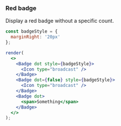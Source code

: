 ### Red badge

Display a red badge without a specific count. 

<!--start-code-->

```jsx
const badgeStyle = {
  marginRight: '20px'
};

render(
  <>
    <Badge dot style={badgeStyle}>
      <Icon type="broadcast" />
    </Badge>
    <Badge dot={false} style={badgeStyle}>
      <Icon type="broadcast" />
    </Badge>
    <Badge dot>
      <span>Something</span>
    </Badge>
  </>
);
```

<!--end-code-->
